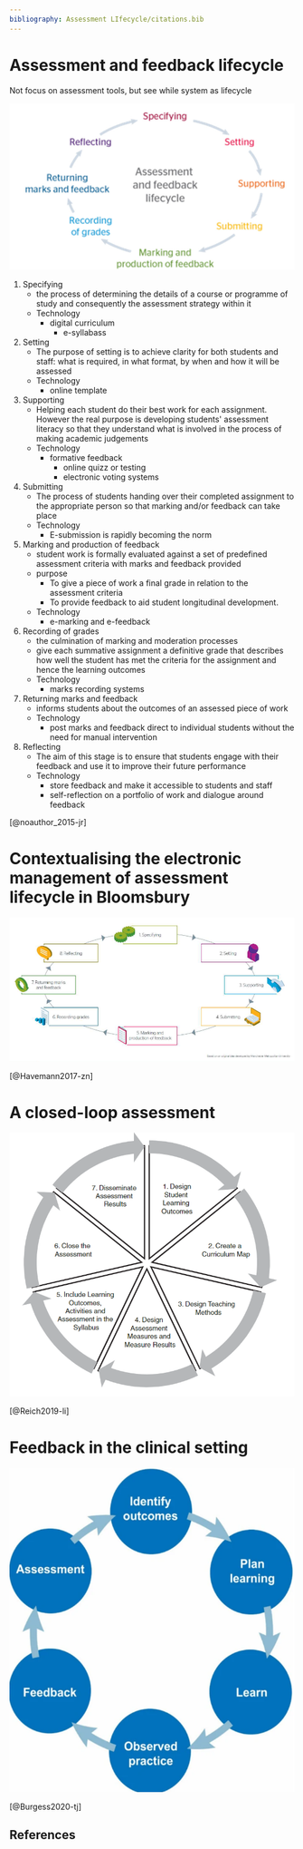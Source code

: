 ```yaml
---
bibliography: Assessment LIfecycle/citations.bib
---
```


# Assessment and feedback lifecycle

Not focus on assessment tools, but see while system as lifecycle

![](Technology%20in%20Programmatic%20assessment/2022-10-23-16-57-23.png)

1. Specifying
    - the process of determining the details of a course or programme of study and consequently the assessment strategy within it
    - Technology
       - digital curriculum
           - e-syllabass
2. Setting
    - The purpose of setting is to achieve clarity for both students and staff: what is required, in what format, by when and how it will be assessed
    - Technology
       - online template
3. Supporting
    - Helping each student do their best work for each assignment. However the real purpose is developing students' assessment literacy so that they understand what is involved in the process of making academic judgements
    - Technology
        - formative feedback
          - online quizz or testing
          - electronic voting systems
4. Submitting
   - The process of students handing over their completed assignment to the appropriate person so that marking and/or feedback can take place
   - Technology
       - E-submission is rapidly becoming the norm
5. Marking and production of feedback
   - student work is formally evaluated against a set of predefined assessment criteria with marks and feedback provided
   - purpose
       - To give a piece of work a final grade in relation to the assessment criteria
       - To provide feedback to aid student longitudinal development.
   - Technology
       - e-marking and e-feedback 
6. Recording of grades
   - the culmination of marking and moderation processes  
   - give each summative assignment a definitive grade that describes how well the student has met the criteria for the assignment and hence the learning outcomes
   - Technology
       - marks recording systems
7. Returning marks and feedback
   - informs students about the outcomes of an assessed piece of work
   - Technology 
       - post marks and feedback direct to individual students without the need for manual intervention 
8. Reflecting
   - The aim of this stage is to ensure that students engage with their feedback and use it to improve their future performance
   - Technology
       - store feedback and make it accessible to students and staff
       - self-reflection on a portfolio of work and dialogue around feedback

[@noauthor_2015-jr]



# Contextualising the electronic management of assessment lifecycle in Bloomsbury

![](Assessment%20LIfecycle/2023-01-13-13-10-16.png)

[@Havemann2017-zn]

# A closed-loop assessment

![](Assessment%20LIfecycle/2023-01-13-13-08-46.png)

[@Reich2019-li]

# Feedback in the clinical setting

![](Assessment%20LIfecycle/2023-01-13-13-11-01.png)

[@Burgess2020-tj]


## References


